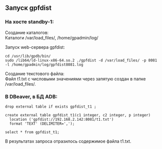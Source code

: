 ## Запуск gpfdist ##   
### На хосте standby-1: ###  
Создание каталогов:   
Каталоги /var/load_files/, /home/gpadmin/log/   
   
Запуск web-сервера gpfdist:   
```
cd /usr/lib/gpdb/bin/ 
sudo /lib64/ld-linux-x86-64.so.2 ./gpfdist -d /var/load_files/ -p 8081 -l /home/gpadmin/log/gpfdist8081.log   
```   
Создание текстового файла:   
Файл t1.txt с числовыми значениями через запятую создан в папке /var/load_files/.   
   
### В DBeaver, в БД ADB: ###   
```   
drop external table if exists gpfdist_t1 ;   
   
create external table gpfdist_t1(c1 integer, c2 integer, p integer)   
  location ('gpfdist://192.168.2.142:8081/t1.txt')   
  format 'TEXT' (DELIMITER=',');   
   
select * from gpfdist_t1;   
```
В результатах запроса отразилось содержимое файла t1.txt.   
   

